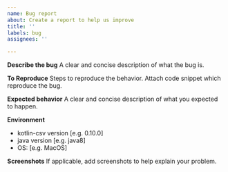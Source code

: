 ```yaml
---
name: Bug report
about: Create a report to help us improve
title: ''
labels: bug
assignees: ''

---
```


**Describe the bug**
A clear and concise description of what the bug is.

**To Reproduce**
Steps to reproduce the behavior.
Attach code snippet which reproduce the bug.

**Expected behavior**
A clear and concise description of what you expected to happen.

**Environment**
 - kotlin-csv version [e.g. 0.10.0]
 - java version [e.g. java8]
 - OS: [e.g. MacOS]

**Screenshots**
If applicable, add screenshots to help explain your problem.
